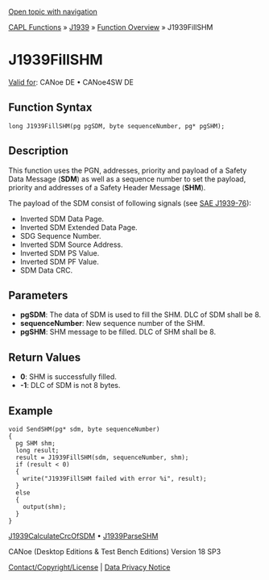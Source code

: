 [Open topic with navigation](../../../../../CANoeDEFamily.htm#Topics/CAPLFunctions/J1939/Functions/CAPLfunctionJ1939FillSHM.md)

[CAPL Functions](../../CAPLfunctions.md) » [J1939](../CAPLfunctionsJ1939StartPage.md) » [Function Overview](../CAPLfunctionsJ1939Overview.md) » J1939FillSHM

# J1939FillSHM

[Valid for](../../../Shared/FeatureAvailability.md):  CANoe DE • CANoe4SW DE

## Function Syntax

```plaintext
long J1939FillSHM(pg pgSDM, byte sequenceNumber, pg* pgSHM);
```

## Description

This function uses the PGN, addresses, priority and payload of a Safety Data Message (**SDM**) as well as a sequence number to set the payload, priority and addresses of a Safety Header Message (**SHM**).

The payload of the SDM consist of following signals (see [SAE J1939-76](../../../CANoeCANalyzer/J1939/j1939basics/j1939FunctionalSafety.md)):

- Inverted SDM Data Page.
- Inverted SDM Extended Data Page.
- SDG Sequence Number.
- Inverted SDM Source Address.
- Inverted SDM PS Value.
- Inverted SDM PF Value.
- SDM Data CRC.

## Parameters

- **pgSDM**: The data of SDM is used to fill the SHM. DLC of SDM shall be 8.
- **sequenceNumber**: New sequence number of the SHM.
- **pgSHM**: SHM message to be filled. DLC of SHM shall be 8.

## Return Values

- **0**: SHM is successfully filled.
- **-1**: DLC of SDM is not 8 bytes.

## Example

```plaintext
void SendSHM(pg* sdm, byte sequenceNumber)
{
  pg SHM shm;
  long result;
  result = J1939FillSHM(sdm, sequenceNumber, shm);
  if (result < 0)
  {
    write("J1939FillSHM failed with error %i", result);
  }
  else
  {
    output(shm);
  }
}
```

[J1939CalculateCrcOfSDM](CAPLfunctionJ1939CalculateCrcOfSDM.md) • [J1939ParseSHM](CAPLfunctionJ1939ParseSHM.md)

CANoe (Desktop Editions & Test Bench Editions) Version 18 SP3

[Contact/Copyright/License](../../../Shared/ContactCopyrightLicense.md) | [Data Privacy Notice](https://www.vector.com/int/en/company/get-info/privacy-policy/)
